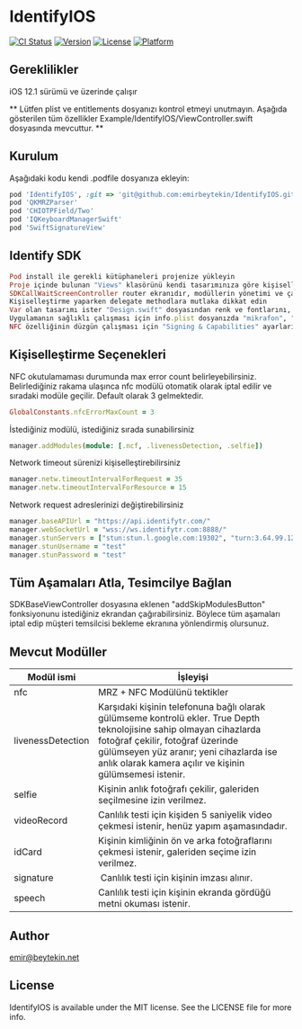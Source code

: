 # IdentifyIOS

[![CI Status](https://img.shields.io/travis/emir@beytekin.net/IdentifyIOS.svg?style=flat)](https://travis-ci.org/emir@beytekin.net/IdentifyIOS)
[![Version](https://img.shields.io/cocoapods/v/IdentifyIOS.svg?style=flat)](https://cocoapods.org/pods/IdentifyIOS)
[![License](https://img.shields.io/cocoapods/l/IdentifyIOS.svg?style=flat)](https://cocoapods.org/pods/IdentifyIOS)
[![Platform](https://img.shields.io/cocoapods/p/IdentifyIOS.svg?style=flat)](https://cocoapods.org/pods/IdentifyIOS)

## Gereklilikler
iOS 12.1 sürümü ve üzerinde çalışır
                    
** Lütfen plist ve entitlements dosyanızı kontrol etmeyi unutmayın. Aşağıda gösterilen tüm özellikler Example/IdentifyIOS/ViewController.swift dosyasında mevcuttur. **

## Kurulum
                    
Aşağıdaki kodu kendi .podfile dosyanıza ekleyin:

```ruby
pod 'IdentifyIOS', :git => 'git@github.com:emirbeytekin/IdentifyIOS.git', :tag => '0.1.3'
pod 'QKMRZParser'
pod 'CHIOTPField/Two'
pod 'IQKeyboardManagerSwift'
pod 'SwiftSignatureView'
```

## Identify SDK
                    
```ruby
Pod install ile gerekli kütüphaneleri projenize yükleyin
Proje içinde bulunan "Views" klasörünü kendi tasarımınıza göre kişiselleştirin
SDKCallWaitScreenController router ekranıdır, modüllerin yönetimi ve çağrı bekleme ekranı buradadır. Bu ekranın ismini değiştirmeyin, SDK bu ekrana göre çalışmaktadır.
Kişiselleştirme yaparken delegate methodlara mutlaka dikkat edin
Var olan tasarımı ister "Design.swift" dosyasından renk ve fontlarını, isterseniz xib dosyasını kendi tasarımınıza göre güncelleyebilirsiniz.(ViewController.swift dosyasında kullanılabilen modül örnekleri ve tasarım kişiselleştirilmesi mevcuttur)
Uygulamanın sağlıklı çalışması için info.plist dosyanızda "mikrafon", "kamera", "konuşma izni" ve "NFC Tag Reader Session" ayarlarının açık olduğundan emin olun. Örnek uygulamada info.plist dosyasına bakabilirsiniz.
NFC özelliğinin düzgün çalışması için "Signing & Capabilities" ayarlarında "Near Field Communication Tag Reading" özelliğinin eklenmiş olmasına dikkat edin ve .entitlements dosyanızı kontrol edin.
```

## Kişiselleştirme Seçenekleri
                    
NFC okutulamaması durumunda max error count belirleyebilirsiniz. Belirlediğiniz rakama ulaşınca nfc modülü otomatik olarak iptal edilir ve sıradaki modüle geçilir. Default olarak 3 gelmektedir.
```ruby
GlobalConstants.nfcErrorMaxCount = 3
```
İstediğiniz modülü, istediğiniz sırada sunabilirsiniz
```ruby
manager.addModules(module: [.ncf, .livenessDetection, .selfie])
```
Network timeout sürenizi kişiselleştirebilirsiniz
```ruby
manager.netw.timeoutIntervalForRequest = 35
manager.netw.timeoutIntervalForResource = 15
```
Network request adreslerinizi değiştirebilirsiniz
```ruby
manager.baseAPIUrl = "https://api.identifytr.com/"
manager.webSocketUrl = "wss://ws.identifytr.com:8888/"
manager.stunServers = ["stun:stun.l.google.com:19302", "turn:3.64.99.127:3478"]
manager.stunUsername = "test"
manager.stunPassword = "test"
```
## Tüm Aşamaları Atla, Tesimcilye Bağlan
                    
SDKBaseViewController dosyasına eklenen "addSkipModulesButton" fonksiyonunu istediğiniz ekrandan çağırabilirsiniz. Böylece tüm aşamaları iptal edip müşteri temsilcisi bekleme ekranına yönlendirmiş olursunuz.

## Mevcut Modüller
                    
Modül ismi  | İşleyişi
------------- | -------------
nfc           | MRZ + NFC Modülünü tektikler
livenessDetection  | Karşıdaki kişinin telefonuna bağlı olarak gülümseme kontrolü ekler. True Depth teknolojisine sahip olmayan cihazlarda fotoğraf çekilir, fotoğraf üzerinde gülümseyen yüz aranır; yeni cihazlarda ise anlık olarak kamera açılır ve kişinin gülümsemesi istenir.
selfie        | Kişinin anlık fotoğrafı çekilir, galeriden seçilmesine izin verilmez.
videoRecord   | Canlılık testi için kişiden 5 saniyelik video çekmesi istenir, henüz yapım aşamasındadır.
idCard        | Kişinin kimliğinin ön ve arka fotoğraflarını çekmesi istenir, galeriden seçime izin verilmez.
signature     | Canlılık testi için kişinin imzası alınır.
speech        | Canlılık testi için kişinin ekranda gördüğü metni okuması istenir.


## Author
                    
emir@beytekin.net

## License
                    
IdentifyIOS is available under the MIT license. See the LICENSE file for more info.
